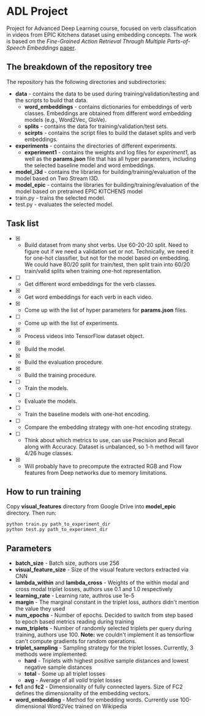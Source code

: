 # ADL Project
Project for Advanced Deep Learning course, focused on verb classification in videos from EPIC Kitchens dataset using embedding concepts. The work is based on the *Fine-Grained Action Retrieval Through Multiple Parts-of-Speech Embeddings* [paper](http://openaccess.thecvf.com/content_ICCV_2019/papers/Wray_Fine-Grained_Action_Retrieval_Through_Multiple_Parts-of-Speech_Embeddings_ICCV_2019_paper.pdf).

## The breakdown of the repository tree
The repository has the following directories and subdirectories:
* __data__ - contains the data to be used during training/validation/testing and the scripts to build that data.
    * __word_embeddings__ - contains dictionaries for embeddings of verb classes. Embeddings are obtained from different word embedding models (e.g., Word2Vec, GloVe).
    * __splits__ - contains the data for training/validation/test sets.
    * __scirpts__ - contains the script files to build the dataset splits and verb embeddings.
* __experiments__ - contains the directories of different experiments.
    * __experiment1__ - contains the weights and log files for *experiment1*, as well as the **params.json** file that has all hyper parameters, including the selected baseline model and word embeddings.
* __model_i3d__ - contains the libraries for building/training/evaluation of the model based on Two Stream I3D.
* __model_epic__ - contains the libraries for building/training/evaluation of the model based on pretrained EPIC KITCHENS model
* train.py - trains the selected model.
* test.py - evaluates the selected model.

## Task list
- [x] - Build dataset from many shot verbs. Use 60-20-20 split. Need to figure out if we need a validation set or not. Technically, we need it for one-hot classifier, but not for the model based on embedding. We could have 80/20 split for train/test, then split train into 60/20 train/valid splits when training one-hot representation.
- [ ] - Get different word embeddings for the verb classes.
- [x] - Get word embeddings for each verb in each video.
- [x] - Come up with the list of hyper parameters for **params.json** files.
- [ ] - Come up with the list of experiments.
- [x] - Process videos into TensorFlow dataset object.
- [x] - Build the model.
- [x] - Build the evaluation procedure.
- [x] - Build the training procedure.
- [ ] - Train the models.
- [ ] - Evaluate the models.
- [ ] - Train the baseline models with one-hot encoding.
- [ ] - Compare the embedding strategy with one-hot encoding strategy.
- [ ] - Think about which metrics to use, can use Precision and Recall along with Accuracy. Dataset is unbalanced, so 1-h method will favor 4/26 huge classes.
- [x] - Will probably have to precompute the extracted RGB and Flow features from Deep networks due to memory limitations. 

## How to run training
Copy __visual_features__ directory from Google Drive into __model_epic__ directory. Then run:
```
python train.py path_to_experiment_dir
python test.py path_to_experiment_dir
```

## Parameters
* __batch_size__ - Batch size, authors use 256
* __visual_feature_size__ - Size of the visual feature vectors extracted via CNN
* __lambda_within__ and __lambda_cross__ - Weights of the within modal and cross modal triplet losses, authors use 0.1 and 1.0 respectively
* __learning_rate__ - Learning rate, authros use 1e-5
* __margin__ - The marginal constant in the triplet loss, authors didn't mention the value they used
* __num_epochs__ - Number of epochs. Decided to switch from step based to epoch based metrics reading during training
* __num_triplets__ - Number of randomly selected triplets per query during training, authors use 100. __Note:__ we couldn't implement it as tensorflow can't compute gradients for random operations.
* __triplet_sampling__ - Sampling strategy for the triplet losses. Currently, 3 methods were implemented: 
    * __hard__ - Triplets with highest positive sample distances and lowest negative sample distances
    * __total__ - Some up all triplet losses
    * __avg__ - Average of all _valid_ triplet losses
* __fc1__ and __fc2__ - Dimensionality of fully connected layers. Size of FC2 defines the dimensionality of the embedding vectors.
* __word_embedding__ - Method for embedding words. Currently use 100-dimensional Word2Vec trained on Wikipedia